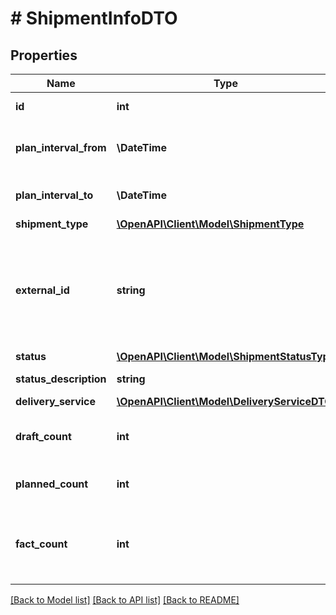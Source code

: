 # # ShipmentInfoDTO

## Properties

Name | Type | Description | Notes
------------ | ------------- | ------------- | -------------
**id** | **int** | Идентификатор отгрузки. | [optional]
**plan_interval_from** | **\DateTime** | Начало планового интервала отгрузки. | [optional]
**plan_interval_to** | **\DateTime** | Конец планового интервала отгрузки. | [optional]
**shipment_type** | [**\OpenAPI\Client\Model\ShipmentType**](ShipmentType.md) |  | [optional]
**external_id** | **string** | Идентификатор отгрузки в вашей системе. Если вы еще не передавали идентификатор, вернется идентификатор из параметра &#x60;id&#x60;. | [optional]
**status** | [**\OpenAPI\Client\Model\ShipmentStatusType**](ShipmentStatusType.md) |  | [optional]
**status_description** | **string** | Описание статуса отгрузки. | [optional]
**delivery_service** | [**\OpenAPI\Client\Model\DeliveryServiceDTO**](DeliveryServiceDTO.md) |  | [optional]
**draft_count** | **int** | Количество заказов, запланированных к отгрузке. | [optional]
**planned_count** | **int** | Количество отгруженных заказов. | [optional]
**fact_count** | **int** | Количество заказов, принятых в сортировочном центре или пункте приема. | [optional]

[[Back to Model list]](../../README.md#models) [[Back to API list]](../../README.md#endpoints) [[Back to README]](../../README.md)

